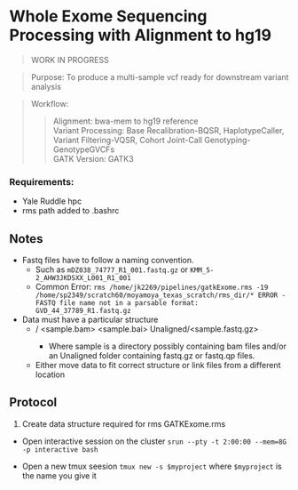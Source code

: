 # Whole Exome Sequencing Processing with Alignment to hg19
>WORK IN PROGRESS

> Purpose: To produce a multi-sample vcf ready for downstream variant analysis<br>

> Workflow:
>> Alignment: bwa-mem to hg19 reference<br>
>> Variant Processing: Base Recalibration-BQSR, HaplotypeCaller, Variant Filtering-VQSR, Cohort Joint-Call Genotyping-GenotypeGVCFs<br>
>> GATK Version: GATK3

### Requirements:
- Yale Ruddle hpc
- rms path added to .bashrc

## Notes
- Fastq files have to follow a naming convention.
  - Such as `mDZ038_74777_R1_001.fastq.gz` or `KMM_5-2_AHW3JKDSXX_L001_R1_001`
  - Common Error:  `rms /home/jk2269/pipelines/gatkExome.rms -19 /home/sp2349/scratch60/moyamoya_texas_scratch/rms_dir/* ERROR - FASTQ file name not in a parsable format: GVD_44_37789_R1.fastq.gz`
- Data must have a particular structure
  - <sample>/ <sample.bam> <sample.bai> Unaligned/<sample.fastq.gz>
    - Where sample is a directory possibly containing bam files and/or an Unaligned folder containing fastq.gz or fastq.qp files.
  - Either move data to fit correct structure or link files from a different location
  
## Protocol

1. Create data structure required for rms GATKExome.rms


- Open interactive session on the cluster
`srun --pty -t 2:00:00 --mem=8G -p interactive bash`

- Open a new tmux seesion
`tmux new -s $myproject` where `$myproject` is the name you give it
